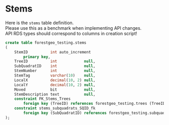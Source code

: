 # Stems

Here is the `stems` table definition. <br /> 
Please use this as a benchmark when implementing API changes. <br /> 
API RDS types should correspond to columns in creation script!

```SQL
create table forestgeo_testing.stems
(
    StemID          int auto_increment
        primary key,
    TreeID          int            null,
    SubQuadratID    int            null,
    StemNumber      int            null,
    StemTag         varchar(10)    null,
    LocalX          decimal(10, 2) null,
    LocalY          decimal(10, 2) null,
    Moved           bit            null,
    StemDescription text           null,
    constraint FK_Stems_Trees
        foreign key (TreeID) references forestgeo_testing.trees (TreeID),
    constraint stems_subquadrats_SQID_fk
        foreign key (SubQuadratID) references forestgeo_testing.subquadrats (SQID)
);
```